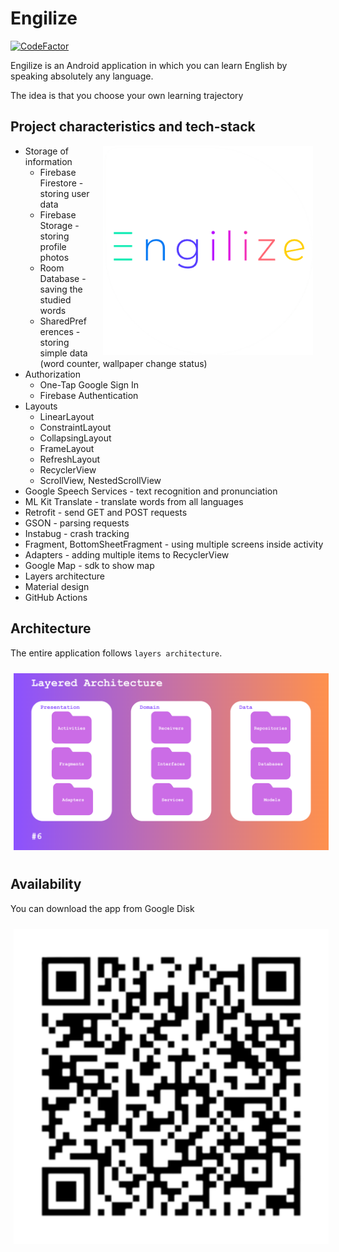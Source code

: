 # Engilize

[![CodeFactor](https://www.codefactor.io/repository/github/lkeey/englishapp/badge)](https://www.codefactor.io/repository/github/lkeey/englishapp)

Engilize is an Android application in which you can learn English by speaking absolutely any language.

The idea is that you choose your own learning trajectory

## Project characteristics and tech-stack

<img src="https://raw.githubusercontent.com/lkeey/EnglishApp/master/app/src/main/res/drawable/app_logo_large.png" width="336" align="right" hspace="20">

* Storage of information
  * Firebase Firestore - storing user data
  * Firebase Storage - storing profile photos
  * Room Database - saving the studied words
  * SharedPreferences - storing simple data (word counter, wallpaper change status)
* Authorization
  * One-Tap Google Sign In
  * Firebase Authentication
* Layouts
  * LinearLayout
  * ConstraintLayout
  * CollapsingLayout
  * FrameLayout
  * RefreshLayout
  * RecyclerView
  * ScrollView, NestedScrollView
* Google Speech Services - text recognition and pronunciation
* ML Kit Translate - translate words from all languages
* Retrofit - send GET and POST requests
* GSON - parsing requests
* Instabug - crash tracking
* Fragment, BottomSheetFragment - using multiple screens inside activity
* Adapters - adding multiple items to RecyclerView
* Google Map - sdk to show map
* Layers architecture
* Material design
* GitHub Actions

## Architecture
The entire application follows `layers architecture`.

<img src="https://raw.githubusercontent.com/lkeey/EnglishApp/master/app/src/main/res/drawable/layer.png" width="700" hspace="5" vspace ="10">

## Availability
You can download the app from Google Disk

<img src="https://raw.githubusercontent.com/lkeey/EnglishApp/master/app/src/main/res/drawable/qr-engilize.png" width="700" hspace="5" vspace ="10">

